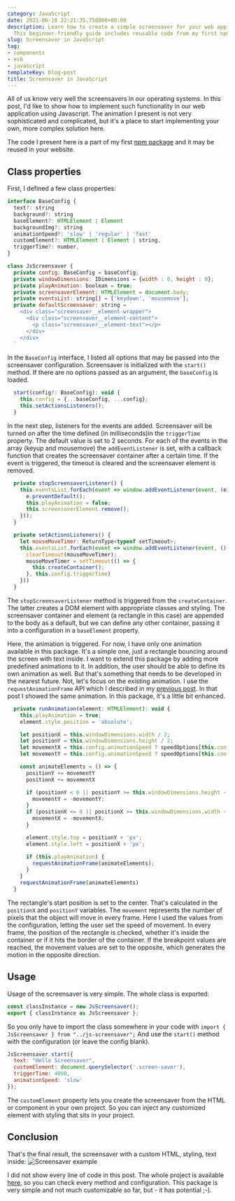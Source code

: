 ```yaml
---
category: JavaScript
date: 2021-06-18 22:21:35.758000+00:00
description: Learn how to create a simple screensaver for your web app using JavaScript.
  This beginner-friendly guide includes reusable code from my first npm package, js-screensaver.
slug: Screensaver in JavaScript
tag:
- components
- es6
- javascript
templateKey: blog-post
title: Screensaver in JavaScript
---
```


All of us know very well the screensavers in our operating systems. In this post, I'd like to show how to implement such functionality in our web application using Javascript. The animation I present is not very sophisticated and complicated, but it's a place to start implementing your own, more complex solution here.


The code I present here is a part of my first <a href="https://www.npmjs.com/package/js-screensaver" target="_blank">npm package</a> and it may be reused in your website.

## Class properties

First, I defined a few class properties:

```javascript
interface BaseConfig {
  text?: string
  background?: string
  baseElement?: HTMLElement | Element
  backgroundImg?: string
  animationSpeed?: 'slow' | 'regular' | 'fast'
  customElement?: HTMLElement | Element | string,
  triggerTime?: number,
}

class JsScreensaver {
  private config: BaseConfig = baseConfig;
  private windowDimensions: IDimensions = {width : 0, height : 0};
  private playAnimation: boolean = true;
  private screensaverElement: HTMLElement = document.body;
  private eventsList: string[] = ['keydown', 'mousemove'];
  private defaultScreensaver: string = `
    <div class="screensaver__element-wrapper">
      <div class="screensaver__element-content">
        <p class="screensaver__element-text"></p>
      </div>
    </div>
  `
```

In the `BaseConfig` interface, I listed all options that may be passed into the screensaver configuration. 
Screensaver is initialized with the `start()` method. If there are no options passed as an argument, the `baseConfig` is loaded.

```javascript
  start(config?: BaseConfig): void {
    this.config = {...baseConfig, ...config};
    this.setActionsListeners();
  }
```

In the next step, listeners for the events are added. Screensaver will be turned on after the time defined (in milliseconds)in the `triggerTime` property. The default value is set to 2 seconds. For each of the events in the array (keyup and mousemove) the `addEventListener` is set, with a callback function that creates the screensaver container after a certain time. If the event is triggered, the timeout is cleared and the screensaver element is removed.

```javascript
  private stopScreensaverListener() {
    this.eventsList.forEach(event => window.addEventListener(event, (e) => {
      e.preventDefault();
      this.playAnimation = false;
      this.screensaverElement.remove();
    }));
  }

  private setActionsListeners() {
    let mouseMoveTimer: ReturnType<typeof setTimeout>;
    this.eventsList.forEach(event => window.addEventListener(event, () => {
      clearTimeout(mouseMoveTimer);
      mouseMoveTimer = setTimeout(() => {
        this.createContainer();
      }, this.config.triggerTime)
    }))
  }
```

The `stopScreensaverListener` method is triggered from the `createContainer`. The latter creates a DOM element with appropriate classes and styling. The screensaver container and element (a rectangle in this case) are appended to the body as a default, but we can define any other container, passing it into a configuration in a `baseElement` property.

Here, the animation is triggered. For now, I have only one animation available in this package. It's a simple one, just a rectangle bouncing around the screen with text inside. I want to extend this package by adding more predefined animations to it. In addition, the user should be able to define its own animation as well. But that's something that needs to be developed in the nearest future. Not, let's focus on the existing animation.
I use the `requestAnimationFrame` API which I described in my <a href="https://michalmuszynski.com/blog/animations-using-request-animation-frame" target="_blank">previous post</a>. In that post I showed the same animation. 
In this package, it's a little bit enhanced.

```javascript
  private runAnimation(element: HTMLElement): void {
    this.playAnimation = true;
    element.style.position = 'absolute';

    let positionX = this.windowDimensions.width / 2;
    let positionY = this.windowDimensions.height / 2;
    let movementX = this.config.animationSpeed ? speedOptions[this.config.animationSpeed] : speedOptions.regular;
    let movementY = this.config.animationSpeed ? speedOptions[this.config.animationSpeed] : speedOptions.regular;

    const animateElements = () => {
      positionY += movementY
      positionX += movementX

      if (positionY < 0 || positionY >= this.windowDimensions.height - element.offsetHeight) {
        movementY = -movementY;
      }
      if (positionX <= 0 || positionX >= this.windowDimensions.width - element.clientWidth) {
        movementX = -movementX;
      }

      element.style.top = positionY + 'px';
      element.style.left = positionX + 'px';

      if (this.playAnimation) {
        requestAnimationFrame(animateElements);
      }
    }
    requestAnimationFrame(animateElements)
  }

```

The rectangle's start position is set to the center. That's calculated in the `positionX` and `positionY` variables. The `movement` represents the number of pixels that the object will move in every frame. Here I used the values from the configuration, letting the user set the speed of movement. In every frame, the position of the rectangle is checked, whether it's inside the container or if it hits the border of the container. If the breakpoint values are reached, the movement values are set to the opposite, which generates the motion in the opposite direction.

## Usage

Usage of the screensaver is very simple. The whole class is exported:

```javascript
const classInstance = new JsScreensaver();
export { classInstance as JsScreensaver };
```

So you only have to import the class somewhere in your code with `import { JsScreensaver } from "../js-screensaver";`
And use the `start()` method with the configuration (or leave the config blank).

```javascript
JsScreensaver.start({
  text: "Hello Screensaver",
  customElement: document.querySelector('.screen-saver'),
  triggerTime: 4000,
  animationSpeed: 'slow'
});
```

The `customElement` property lets you create the screensaver from the HTML or component in your own project. So you can inject any customized element with styling that sits in your project.

## Conclusion

That's the final result, the screensaver with a custom HTML, styling, text inside:
![Screensaver example](/assets/screensaver.gif)

I did not show every line of code in this post. The whole project is available <a href="https://github.com/icelandico/js-screensaver" target="_blank">here</a>, so you can check every method and configuration. This package is very simple and not much customizable so far, but - it has potential ;-).